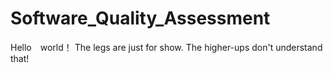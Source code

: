 # Software_Quality_Assessment

Hello　world！
The legs are just for show. The higher-ups don't understand that!
